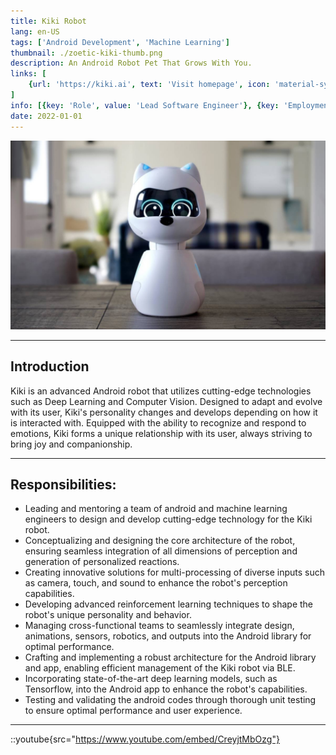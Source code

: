 ```yaml
---
title: Kiki Robot
lang: en-US
tags: ['Android Development', 'Machine Learning']
thumbnail: ./zoetic-kiki-thumb.png
description: An Android Robot Pet That Grows With You.
links: [
    {url: 'https://kiki.ai', text: 'Visit homepage', icon: 'material-symbols:home-outline'}
]
info: [{key: 'Role', value: 'Lead Software Engineer'}, {key: 'Employment', value: 'Zoetic, Inc., Santa Clara, California, United States'}, {key: 'Skills involved', value: ['Android SDK', 'Signal Processing', 'Performance Analysis', 'Android NDK Development', 'Tensorflow', 'Machine Learning']}, {key: 'Tech used', value: ['Java', 'Kotlin', 'Android SDK', 'Android NDK', 'Tensorflow', 'Android Performance Monitor', 'Python']}]
date: 2022-01-01
---
```

![An image](/zoetic-kiki.png)

---

## Introduction
Kiki is an advanced Android robot that utilizes cutting-edge technologies such as Deep Learning and Computer Vision. Designed to adapt and evolve with its user, Kiki's personality changes and develops depending on how it is interacted with. Equipped with the ability to recognize and respond to emotions, Kiki forms a unique relationship with its user, always striving to bring joy and companionship.

---

## Responsibilities:
- Leading and mentoring a team of android and machine learning engineers to design and develop cutting-edge technology for the Kiki robot.
- Conceptualizing and designing the core architecture of the robot, ensuring seamless integration of all dimensions of perception and generation of personalized reactions.
- Creating innovative solutions for multi-processing of diverse inputs such as camera, touch, and sound to enhance the robot's perception capabilities.
- Developing advanced reinforcement learning techniques to shape the robot's unique personality and behavior.
- Managing cross-functional teams to seamlessly integrate design, animations, sensors, robotics, and outputs into the Android library for optimal performance.
- Crafting and implementing a robust architecture for the Android library and app, enabling efficient management of the Kiki robot via BLE.
- Incorporating state-of-the-art deep learning models, such as Tensorflow, into the Android app to enhance the robot's capabilities.
- Testing and validating the android codes through thorough unit testing to ensure optimal performance and user experience.
---

::youtube{src="https://www.youtube.com/embed/CreyjtMbOzg"}

